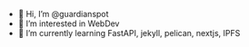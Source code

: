 - 👋 Hi, I’m @guardianspot
- 👀 I’m interested in WebDev
- 🌱 I’m currently learning FastAPI, jekyll, pelican, nextjs, IPFS

<!---
guardianspot/guardianspot is a ✨ special ✨ repository because its `README.md` (this file) appears on your GitHub profile.
You can click the Preview link to take a look at your changes.
--->
